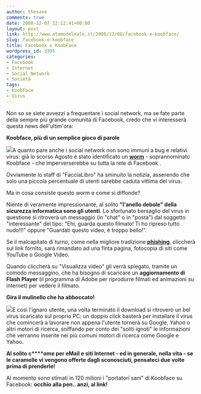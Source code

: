 ```yaml
---
author: thesave
comments: true
date: 2008-12-07 22:12:41+00:00
layout: post
link: http://www.atomodelmale.it/2008/12/08/facebook-e-koobface/
slug: facebook-e-koobface
title: Facebook e KoobFace
wordpress_id: 3395
categories:
- Facebook
- Internet
- Social Network
- Società
tags:
- KoobFace
- Virus
---
```


Non so se siete avvezzi a frequentare i social network, ma se fate parte della sempre più grande comunità di Facebook, credo che vi interesserà questa news dell'ultim'ora:

**Koobface, più di un semplice gioco di parole**

![](http://www.atomodelmale.it/wp-content/uploads/2008/12/2008-12-04t230728z_01_apae4b31s8i00_rtroptp_3_ofrin-facebook-virus-20081204.jpg)A quanto pare anche i social network non sono immuni a bug e relativi virus: già lo scorso Agosto è stato identificato un **[worm](http://it.wikipedia.org/wiki/Worm)** - soprannominato Koobface - che imperverserebbe su tutta la rete di Facebook .

Ovviamente lo staff di "FacciaLibro" ha sminuito la notizia, asserendo che solo una piccola percentuale di utenti sarebbe caduta vittima del virus.

Ma in cosa consiste questo worm e come si diffonde?

Niente di veramente impressionante, al solito **"l'anello debole" della sicurezza informatica sono gli utenti**. Lo sfortunato bersaglio del virus in questione si ritroverà un messaggio (in "chat" o in "posta") dal soggetto "interessante" del tipo: "Ehi, guarda questo filmato! Ti ho ripreso tutto nudo!!!" oppure "Guardati questo video, è troppo bello!".

Se il malcapitato di turno, come nella migliore tradizione **[phishing](http://www.atomodelmale.it/2007/10/06/tordi-a-strascico-il-phishing-daltura/)**, cliccherà sul link fornito, sarà rimandato ad una finta pagina, fotocopia di siti come YouTube o Google Video.<!-- more -->

Quando cliccherà su "Visualizza video" gli verrà spiegato, tramite un comodo messaggino, che ha bisogno di scaricare un **aggiornamento di Flash Player** (il programma di Adobe per riprodurre filmati ed animazioni su internet) per vedere il filmato.

**Gira il mulinello che ha abboccato!**

![](http://www.atomodelmale.it/wp-content/uploads/2008/12/secret_video_460.jpg)E così l'ignaro utente, una volta terminato il download si ritroverò un bel virus scaricato sul proprio PC: un doppio click basterà per installare il virus che comincerà a lavorare non appena l'utente tornerà su Google, Yahoo o altri motori di ricerca, sniffando per conto dei "soliti ignoti" le informazioni che verranno inserite nei più comuni motori di ricerca come Google e Yahoo.

**Al solito c****ome per eMail e siti Internet - ed in generale, nella vita - se le caramelle vi vengono offerte dagli sconosciuti, pensateci due volte prima di prenderle!**

Al momento sono stimati in 120 milioni i "portatori sani" di Koobface su Facebook: **occhio alla pen.. anzi, al link!**
